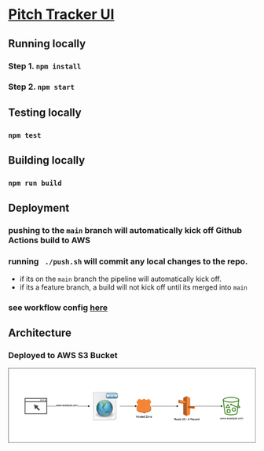 # [Pitch Tracker UI](https://www.pitch-tracker.com/)

## Running locally

### Step 1. `npm install`

### Step 2. `npm start`

## Testing locally

### `npm test`

## Building locally

### `npm run build`

## Deployment

### pushing to the `main` branch will automatically kick off Github Actions build to AWS

### running ` ./push.sh` will commit any local changes to the repo.
 - if its on the `main` branch the pipeline will automatically kick off. 
 - if its a feature branch, a build will not kick off until its merged into `main`

### see workflow config [here](https://github.com/josh-wheeler-22/pitch-tracker-ui/blob/main/.github/workflows/main.yaml)

## Architecture
### Deployed to AWS S3 Bucket
![alt text](https://github.com/josh-wheeler-22/pitch-tracker-ui/blob/main/src/images/architecture.png)